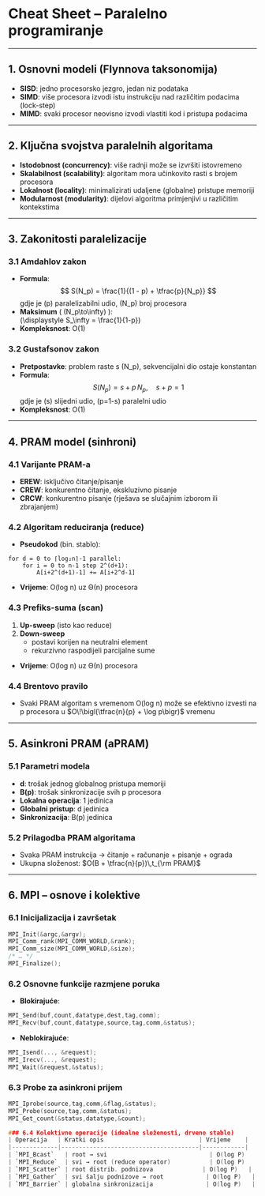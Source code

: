 # Cheat Sheet – Paralelno programiranje

---

## 1. Osnovni modeli (Flynnova taksonomija)  
- **SISD**: jedno procesorsko jezgro, jedan niz podataka 
- **SIMD**: više procesora izvodi istu instrukciju nad različitim podacima (lock-step)
- **MIMD**: svaki procesor neovisno izvodi vlastiti kod i pristupa podacima
---

## 2. Ključna svojstva paralelnih algoritama  
- **Istodobnost (concurrency)**: više radnji može se izvršiti istovremeno 
- **Skalabilnost (scalability)**: algoritam mora učinkovito rasti s brojem procesora 
- **Lokalnost (locality)**: minimalizirati udaljene (globalne) pristupe memoriji 
- **Modularnost (modularity)**: dijelovi algoritma primjenjivi u različitim kontekstima 

---

## 3. Zakonitosti paralelizacije  

### 3.1 Amdahlov zakon  
- **Formula**:  
  $$
    S(N_p) = \frac{1}{(1 - p) + \tfrac{p}{N_p}}
  $$
  gdje je \(p\) paralelizabilni udio, \(N_p\) broj procesora 
- **Maksimum** ( \(N_p\to\infty\) ):  
  \(\displaystyle S_\infty = \frac{1}{1-p}\)  
- **Kompleksnost**: O(1) 

### 3.2 Gustafsonov zakon  
- **Pretpostavke**: problem raste s \(N_p\), sekvencijalni dio ostaje konstantan  
- **Formula**:  
$$
    S(N_p) = s + p\,N_p,\quad s + p = 1
$$
  gdje je \(s\) slijedni udio, \(p=1-s\) paralelni udio 
- **Kompleksnost**: O(1)

---

## 4. PRAM model (sinhroni)  

### 4.1 Varijante PRAM-a  
- **EREW**: isključivo čitanje/pisanje  
- **CREW**: konkurentno čitanje, ekskluzivno pisanje  
- **CRCW**: konkurentno pisanje (rješava se slučajnim izborom ili zbrajanjem)
### 4.2 Algoritam reduciranja (reduce)  
- **Pseudokod** (bin. stablo):  
```
for d = 0 to ⌈log₂n⌉-1 parallel:
	for i = 0 to n-1 step 2^(d+1):
	    A[i+2^(d+1)-1] += A[i+2^d-1]
```
- **Vrijeme**: O(log n) uz Θ(n) procesora

### 4.3 Prefiks-suma (scan)

1. **Up-sweep** (isto kao reduce)
2. **Down-sweep**
    - postavi korijen na neutralni element
    - rekurzivno raspodijeli parcijalne sume

- **Vrijeme**: O(log n) uz Θ(n) procesora
### 4.4 Brentovo pravilo

- Svaki PRAM algoritam s vremenom O(log n) može se efektivno izvesti na p procesora u $O\!\bigl(\tfrac{n}{p} + \log p\bigr)$ vremenu

---

## 5. Asinkroni PRAM (aPRAM)

### 5.1 Parametri modela

- **d**: trošak jednog globalnog pristupa memoriji
- **B(p)**: trošak sinkronizacije svih p procesora
- **Lokalna operacija**: 1 jedinica
- **Globalni pristup**: d jedinica
- **Sinkronizacija**: B(p) jedinica

### 5.2 Prilagodba PRAM algoritama

- Svaka PRAM instrukcija → čitanje + računanje + pisanje + ograda
- Ukupna složenost: $O(B + \tfrac{n}{p})\,t_{\rm PRAM}$

---

## 6. MPI – osnove i kolektive

### 6.1 Inicijalizacija i završetak

````c
MPI_Init(&argc,&argv);
MPI_Comm_rank(MPI_COMM_WORLD,&rank);
MPI_Comm_size(MPI_COMM_WORLD,&size);
/* … */
MPI_Finalize(); 
````


### 6.2 Osnovne funkcije razmjene poruka  
- **Blokirajuće**:  
 ```C
MPI_Send(buf,count,datatype,dest,tag,comm);
MPI_Recv(buf,count,datatype,source,tag,comm,&status);
```

- **Neblokirajuće**:  
```c
MPI_Isend(..., &request);
MPI_Irecv(..., &request);
MPI_Wait(&request,&status);
```

### 6.3 Probe za asinkroni prijem

````c
MPI_Iprobe(source,tag,comm,&flag,&status);
MPI_Probe(source,tag,comm,&status);
MPI_Get_count(&status,datatype,&count);

### 6.4 Kolektivne operacije (idealne složenosti, drveno stablo)  
| Operacija   | Kratki opis                           | Vrijeme    |
|-------------|---------------------------------------|------------|
| `MPI_Bcast`   | root → svi                             | O(log P)   |
| `MPI_Reduce`  | svi → root (reduce operator)           | O(log P)   |
| `MPI_Scatter` | root distrib. podnizova              | O(log P)   |
| `MPI_Gather`  | svi šalju podnizove → root            | O(log P)   |
| `MPI_Barrier` | globalna sinkronizacija               | O(log P)   | 


